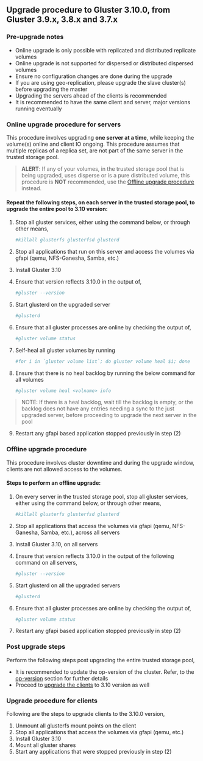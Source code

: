 ## Upgrade procedure to Gluster 3.10.0, from Gluster 3.9.x, 3.8.x and 3.7.x

### Pre-upgrade notes 
- Online upgrade is only possible with replicated and distributed replicate volumes
- Online upgrade is not supported for dispersed or distributed dispersed volumes
- Ensure no configuration changes are done during the upgrade
- If you are using geo-replication, please upgrade the slave cluster(s) before upgrading the master
- Upgrading the servers ahead of the clients is recommended
- It is recommended to have the same client and server, major versions running eventually

### Online upgrade procedure for servers
This procedure involves upgrading **one server at a time**, while keeping the volume(s) online and client IO ongoing. This procedure assumes that multiple replicas of a replica set, are not part of the same server in the trusted storage pool.

> **ALERT**: If any of your volumes, in the trusted storage pool that is being upgraded, uses disperse or is a pure distributed volume, this procedure is **NOT** recommended, use the [Offline upgrade procedure](#offline-upgrade-procedure) instead.

#### Repeat the following steps, on each server in the trusted storage pool, to upgrade the entire pool to 3.10 version:
1. Stop all gluster services, either using the command below, or through other means,
    ```bash
    #killall glusterfs glusterfsd glusterd
    ```

2. Stop all applications that run on this server and access the volumes via gfapi (qemu, NFS-Ganesha, Samba, etc.)

3. Install Gluster 3.10

4. Ensure that version reflects 3.10.0 in the output of,
    ```bash
    #gluster --version
    ```

5. Start glusterd on the upgraded server
    ```bash
    #glusterd
    ```

6. Ensure that all gluster processes are online by checking the output of,
    ```bash
    #gluster volume status
    ```

7. Self-heal all gluster volumes by running
    ```bash
    #for i in `gluster volume list`; do gluster volume heal $i; done
    ```

8. Ensure that there is no heal backlog by running the below command for all volumes
    ```bash
    #gluster volume heal <volname> info
    ```
> NOTE: If there is a heal backlog, wait till the backlog is empty, or the backlog does not have any entries needing a sync to the just upgraded server, before proceeding to upgrade the next server in the pool

9. Restart any gfapi based application stopped previously in step (2)

### Offline upgrade procedure
This procedure involves cluster downtime and during the upgrade window, clients are not allowed access to the volumes.

#### Steps to perform an offline upgrade:
1. On every server in the trusted storage pool, stop all gluster services, either using the command below, or through other means,
    ```bash
    #killall glusterfs glusterfsd glusterd
    ```
2. Stop all applications that access the volumes via gfapi (qemu, NFS-Ganesha, Samba, etc.), across all servers

3. Install Gluster 3.10, on all servers

4. Ensure that version reflects 3.10.0 in the output of the following command on all servers,
    ```bash
    #gluster --version
    ```

5. Start glusterd on all the upgraded servers
    ```bash
    #glusterd
    ```
6. Ensure that all gluster processes are online by checking the output of,
    ```bash
    #gluster volume status
    ```

7. Restart any gfapi based application stopped previously in step (2)

### Post upgrade steps
Perform the following steps post upgrading the entire trusted storage pool,
- It is recommended to update the op-version of the cluster. Refer, to the [op-version](./op_version.md) section for further details
- Proceed to [upgrade the clients](#upgrade-procedure-for-clients) to 3.10 version as well

### Upgrade procedure for clients
Following are the steps to upgrade clients to the 3.10.0 version,

1. Unmount all glusterfs mount points on the client
2. Stop all applications that access the volumes via gfapi (qemu, etc.)
3. Install Gluster 3.10
4. Mount all gluster shares
5. Start any applications that were stopped previously in step (2)
